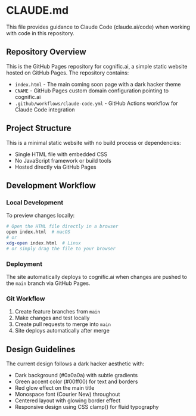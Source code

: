 # CLAUDE.md

This file provides guidance to Claude Code (claude.ai/code) when working with code in this repository.

## Repository Overview

This is the GitHub Pages repository for cognific.ai, a simple static website hosted on GitHub Pages. The repository contains:
- `index.html` - The main coming soon page with a dark hacker theme
- `CNAME` - GitHub Pages custom domain configuration pointing to cognific.ai
- `.github/workflows/claude-code.yml` - GitHub Actions workflow for Claude Code integration

## Project Structure

This is a minimal static website with no build process or dependencies:
- Single HTML file with embedded CSS
- No JavaScript framework or build tools
- Hosted directly via GitHub Pages

## Development Workflow

### Local Development
To preview changes locally:
```bash
# Open the HTML file directly in a browser
open index.html  # macOS
# or
xdg-open index.html  # Linux
# or simply drag the file to your browser
```

### Deployment
The site automatically deploys to cognific.ai when changes are pushed to the `main` branch via GitHub Pages.

### Git Workflow
1. Create feature branches from `main`
2. Make changes and test locally
3. Create pull requests to merge into `main`
4. Site deploys automatically after merge

## Design Guidelines

The current design follows a dark hacker aesthetic with:
- Dark background (#0a0a0a) with subtle gradients
- Green accent color (#00ff00) for text and borders
- Red glow effect on the main title
- Monospace font (Courier New) throughout
- Centered layout with glowing border effect
- Responsive design using CSS clamp() for fluid typography